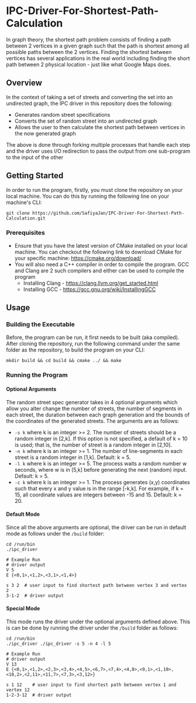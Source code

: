 # IPC-Driver-For-Shortest-Path-Calculation
In graph theory, the shortest path problem consists of finding a path between 2 vertices in a given graph such that the path is shortest among all possible paths between the 2 vertices. Finding the shortest between vertices has several applications in the real world including finding the short path between 2 physical location - just like what Google Maps does.

## Overview
In the context of taking a set of streets and converting the set into an undirected graph, the IPC driver in this repository does the following:
- Generates random street specifications
- Converts the set of random street into an undirected graph
- Allows the user to then calculate the shortest path between vertices in the now generated graph 

The above is done through forking multiple processes that handle each step and the driver uses I/O redirection to pass the output from one sub-program to the input of the other


## Getting Started

In order to run the program, firstly, you must clone the repository on your local machine. You can do this by running the following line on your machine's CLI:

```git clone https://github.com/SafiyaJan/IPC-Driver-For-Shortest-Path-Calculation.git```

### Prerequisites

- Ensure that you have the latest version of CMake installed on your local machine. You can checkout the following link to download CMake for your specific machine: https://cmake.org/download/
- You will also need a C++ compiler in order to compile the program. GCC and Clang are 2 such compilers and either can be used to compile the program
  - Installing Clang - https://clang.llvm.org/get_started.html
  - Installing GCC - https://gcc.gnu.org/wiki/InstallingGCC

## Usage 

### Building the Executable

Before, the program can be run, it first needs to be built (aka compiled). After cloning the repository, run the following command under the same folder as the repository, to build the program on your CLI:
```
mkdir build && cd build && cmake ../ && make 
```
### Running the Program

#### Optional Arguments

The random street spec generator takes in 4 optional arguments which allow you alter change the number of streets, the number of segments in each street, the duration between each graph generation and the bounds of the coordinates of the generated streets. The arguments are as follows:

- ```-s k``` where k is an integer >= 2. The number of streets should be a random integer in [2,k].
If this option is not specified, a default of k = 10 is used; that is, the number of street is a random integer in [2,10].
- ```-n k``` where k is an integer >= 1. The number of line-segments in each street is a random integer in [1,k]. 
Default: k = 5.
- ```-l k``` where k is an integer >= 5. The process waits a random number w seconds, where w is in [5,k] before generating the next (random) input. Default: k = 5.
- ```-c k``` where k is an integer >= 1. The process generates (x,y) coordinates such that every x and y value is in the range [-k,k]. For example, if k = 15, all coordinate values are integers between -15 and 15. Default: k = 20.


#### Default Mode
Since all the above arguments are optional, the driver can be run in default mode as follows under the ```/build``` folder:
```
cd /run/bin
./ipc_driver

# Example Run
# driver output
V 5
E {<0,1>,<1,2>,<3,1>,<1,4>}

s 3 2  # user input to find shortest path between vertex 3 and vertex 2
3-1-2  # driver output
```

#### Special Mode
This mode runs the driver under the optional arguments defined above. This is can be done by running the driver under the ```/build``` folder as follows:
```
cd /run/bin
./ipc_driver ./ipc_driver -s 5 -n 4 -l 5

# Example Run
# driver output
V 13
E {<0,1>,<1,2>,<2,3>,<3,4>,<4,5>,<6,7>,<7,4>,<4,8>,<9,1>,<1,10>,<10,2>,<2,11>,<11,7>,<7,3>,<3,12>}

s 1 12    # user input to find shortest path between vertex 1 and vertex 12
1-2-3-12  # driver output  
```
